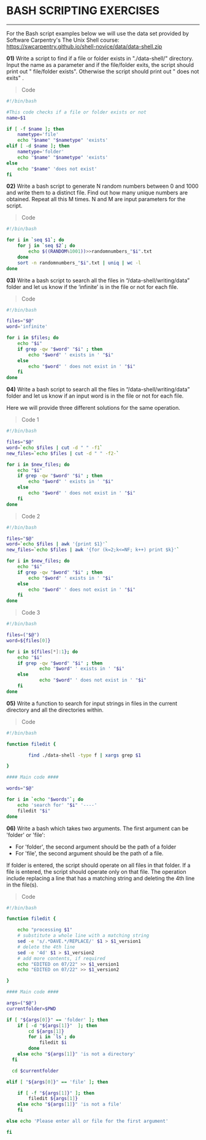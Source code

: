 
# BASH SCRIPTING EXERCISES
<hr>

For the Bash script examples below we will use the data set provided by
Software Carpentry's The Unix Shell course:
https://swcarpentry.github.io/shell-novice/data/data-shell.zip

**01)** Write a script to find if a file or folder exists in "./data-shell/"
directory. Input the name as a parameter and if the file/folder exits,
the script should print out "<name> file/folder exists". Otherwise the
script should print out "<name> does not exits"
.<br>

> Code

```bash
#!/bin/bash

#This code checks if a file or folder exists or not
name=$1

if [ -f $name ]; then
    nametype='file'
    echo "$name" "$nametype" 'exists'
elif [ -d $name ]; then
    nametype='folder'
    echo "$name" "$nametype" 'exists'
else
    echo "$name" 'does not exist'
fi
```

**02)** Write a bash script to generate N random numbers between 0 and
1000 and write them to a distinct file. Find out how many unique numbers
are obtained. Repeat all this M times. N and M are input parameters for
the script.

> Code
```bash
#!/bin/bash

for i in `seq $1`; do
    for j in `seq $2`; do
        echo $((RANDOM%1001))>>randomnumbers_"$i".txt
    done
    sort -n randomnumbers_"$i".txt | uniq | wc -l
done
```

**03)** Write a bash script to search all the files in “/data-shell/writing/data”
folder and let us know if the ‘infinite’ is in the file or not for each file.

> Code
```bash
#!/bin/bash

files="$@"
word='infinite'

for i in $files; do
    echo "$i"
    if grep -qw "$word" "$i" ; then
        echo "$word" ' exists in ' "$i"
    else
        echo "$word" ' does not exist in ' "$i"
    fi
done
```

**04)** Write a bash script to search all the files in “/data-shell/writing/data”
folder and let us know if an input word is in the file or not for each file.

Here we will provide three different solutions for the same operation.

> Code 1
```bash
#!/bin/bash

files="$@"
word=`echo $files | cut -d " " -f1`
new_files=`echo $files | cut -d " " -f2-`

for i in $new_files; do
    echo "$i"
    if grep -qw "$word" "$i" ; then
        echo "$word" ' exists in ' "$i"
    else
        echo "$word" ' does not exist in ' "$i"
    fi
done
```

> Code 2
```bash
#!/bin/bash

files="$@"
word=`echo $files | awk '{print $1}'`
new_files=`echo $files | awk '{for (k=2;k<=NF; k++) print $k}'`

for i in $new_files; do
    echo "$i"
    if grep -qw "$word" "$i" ; then
        echo "$word" ' exists in ' "$i"
    else
        echo "$word" ' does not exist in ' "$i"
    fi
done
```

> Code 3
```bash
#!/bin/bash

files=("$@")
word=${files[0]}

for i in ${files[*]:1}; do
    echo "$i"
    if grep -qw "$word" "$i" ; then
            echo "$word" ' exists in ' "$i"
    else
            echo "$word" ' does not exist in ' "$i"
    fi
done

```

**05)** Write a function to search for input strings in files in the
current directory and all the directories within.

> Code
```bash
#!/bin/bash

function filedit {

        find ./data-shell -type f | xargs grep $1

}

#### Main code ####

words="$@"

for i in `echo "$words"`; do
    echo 'search for' "$i" '----'
    filedit "$i"
done
```

**06)** Write a bash which takes two arguments. The first argument can be 'folder' or 'file': 
- For 'folder', the second argument should be the path of a folder 
- For 'file', the second argument should be the path of a file.

If folder is entered, the script should operate on all files in that folder. If a file is entered, 
the script should operate only on that file. The operation include replacing a line that has a 
matching string and deleting the 4th line in the file(s).


> Code
```bash
#!/bin/bash

function filedit {

    echo "processing $1"
    # substitute a whole line with a matching string
    sed -e 's/.*DAVE.*/REPLACE/' $1 > $1_version1
    # delete the 4th line
    sed -e '4d' $1 > $1_version2
    # add more contents, if required
    echo "EDITED on 07/22" >> $1_version1
    echo "EDITED on 07/22" >> $1_version2

}

#### Main code ####

args=("$@")
currentfolder=$PWD

if [ "${args[0]}" == 'folder' ]; then
    if [ -d "${args[1]}"  ]; then
        cd ${args[1]}
        for i in `ls`; do
            filedit $i
        done
    else echo "${args[1]}" 'is not a directory'
  fi

  cd $currentfolder

elif [ "${args[0]}" == 'file' ]; then

    if [ -f "${args[1]}" ]; then
        filedit ${args[1]}
    else echo "${args[1]}" 'is not a file'
    fi

else echo 'Please enter all or file for the first argument'

fi
```


